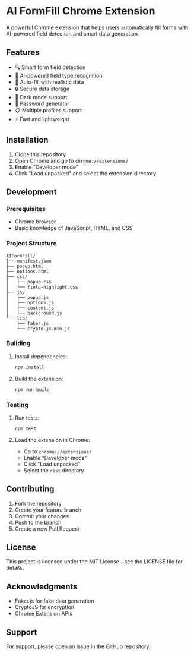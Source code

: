 # AI FormFill Chrome Extension

A powerful Chrome extension that helps users automatically fill forms with AI-powered field detection and smart data generation.

## Features

- 🔍 Smart form field detection
- 🤖 AI-powered field type recognition
- 📝 Auto-fill with realistic data
- 🔒 Secure data storage
- 🌙 Dark mode support
- 🔑 Password generator
- 📋 Multiple profiles support
- ⚡ Fast and lightweight

## Installation

1. Clone this repository
2. Open Chrome and go to `chrome://extensions/`
3. Enable "Developer mode"
4. Click "Load unpacked" and select the extension directory

## Development

### Prerequisites

- Chrome browser
- Basic knowledge of JavaScript, HTML, and CSS

### Project Structure

```
AIFormFill/
├── manifest.json
├── popup.html
├── options.html
├── css/
│   ├── popup.css
│   └── field-highlight.css
├── js/
│   ├── popup.js
│   ├── options.js
│   ├── content.js
│   └── background.js
└── lib/
    ├── faker.js
    └── crypto-js.min.js
```

### Building

1. Install dependencies:
   ```bash
   npm install
   ```

2. Build the extension:
   ```bash
   npm run build
   ```

### Testing

1. Run tests:
   ```bash
   npm test
   ```

2. Load the extension in Chrome:
   - Go to `chrome://extensions/`
   - Enable "Developer mode"
   - Click "Load unpacked"
   - Select the `dist` directory

## Contributing

1. Fork the repository
2. Create your feature branch
3. Commit your changes
4. Push to the branch
5. Create a new Pull Request

## License

This project is licensed under the MIT License - see the LICENSE file for details.

## Acknowledgments

- Faker.js for fake data generation
- CryptoJS for encryption
- Chrome Extension APIs

## Support

For support, please open an issue in the GitHub repository. 